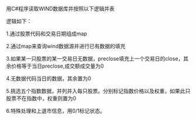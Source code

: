 用C#程序读取WIND数据库并按照以下逻辑并表

逻辑如下：

1.通过股票代码和交易日期组成map

2.通过map来查询wind数据源并进行已有数据的填充

3.如果某一只股票的某一交易日无数据，preclose填充上一个交易日的close，其余价格等于当日preclose,成交额成交量为0

4.无数据代码当日的数据，其余置为0

5.挑选五个指数数据，并列并入每只股票。分别标记指数价格以及权重，如果此只股票不在指数中，权重则置为0

6.特殊处理和上退市信息，用0/1标记状态。
